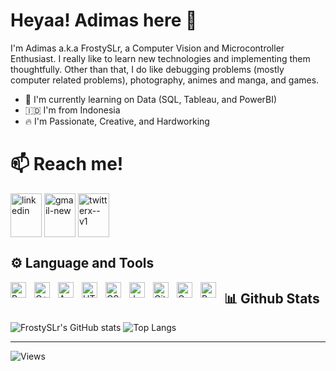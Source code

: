 # **Heyaa! Adimas here** 👋

I'm Adimas a.k.a FrostySLr, a Computer Vision and Microcontroller Enthusiast. I really like to learn new technologies and implementing them thoughtfully. Other than that, I do like debugging problems (mostly computer related problems), photography, animes and manga, and games.

- 🌱 I'm currently learning on Data (SQL, Tableau, and PowerBI)
- :indonesia: I'm from Indonesia 
- 🔥 I'm Passionate, Creative, and Hardworking


# 📫 **Reach me!**
<a href="https://www.linkedin.com/in/adimasirf/" target="blank"><img align="center" src="https://img.icons8.com/fluency/96/linkedin.png" width="50" height="70" alt="linkedin"/></a>
<a href="mailto:airfannanto@gmail.com" target="blank"><img align="center" src="https://img.icons8.com/color/96/gmail-new.png"  width="50" height="70" alt="gmail-new"/></a>
<a href="https://x.com/Frostiidims" target="blank"><img align="center" src="https://img.icons8.com/ios-filled/100/twitterx--v1.png" width="50" height="70" alt="twitterx--v1"/></a>
<!-- linkedin, email, and threads image (with links) -->

## ⚙️ **Language and Tools**
<img align="left" alt="Python" width="25px" style="padding-right:10px;" src="https://cdn.jsdelivr.net/gh/devicons/devicon@latest/icons/python/python-original.svg" />
<img align="left" alt="C++" width="25px" style="padding-right:10px;" src="https://cdn.jsdelivr.net/gh/devicons/devicon@latest/icons/cplusplus/cplusplus-original.svg" />
<img align="left" alt="Arduino" width="25px" style="padding-right:10px;" src="https://cdn.jsdelivr.net/gh/devicons/devicon@latest/icons/arduino/arduino-original.svg" />
<img align="left" alt="HTML" width="25px" style="padding-right:10px;" src="https://cdn.jsdelivr.net/gh/devicons/devicon@latest/icons/html5/html5-original.svg" />
<img align="left" alt="CSS" width="25px" style="padding-right:10px;" src="https://cdn.jsdelivr.net/gh/devicons/devicon@latest/icons/css3/css3-original.svg" />
<img align="left" alt="Javascript" width="25px" style="padding-right:10px;" src="https://cdn.jsdelivr.net/gh/devicons/devicon@latest/icons/javascript/javascript-original.svg" />
<img align="left" alt="Git" width="25px" style="padding-right:10px;" src="https://cdn.jsdelivr.net/gh/devicons/devicon@latest/icons/git/git-plain.svg" />
<img align="left" alt="OpenCV" width="25px" style="padding-right:10px;" src="https://cdn.jsdelivr.net/gh/devicons/devicon@latest/icons/opencv/opencv-original-wordmark.svg" />
<img align="left" alt="Pytorch" width="25px" style="padding-right:10px;" src="https://cdn.jsdelivr.net/gh/devicons/devicon@latest/icons/pytorch/pytorch-original-wordmark.svg" />

## 📊 **Github Stats**

![FrostySLr's GitHub stats](https://github-readme-stats.vercel.app/api?username=FrostySLr&show_icons=true&theme=github_dark)
![Top Langs](https://github-readme-stats.vercel.app/api/top-langs/?username=FrostySLr&layout=compact&theme=github_dark)

---

<!-- Profile Views-->
![Views](https://komarev.com/ghpvc/?username=FrostySLr&style=flat-square&color=blueviolet)

<!-- etc 
<img width="96" height="96" src="https://img.icons8.com/color/96/gmail-new.png" alt="gmail-new"/>
<img width="100" height="100" src="https://img.icons8.com/ios-filled/100/twitterx--v1.png" alt="twitterx--v1"/>

-->












<!--
**FrostySLr/FrostySLr** is a ✨ _special_ ✨ repository because its `README.md` (this file) appears on your GitHub profile.

Here are some ideas to get you started:

- 🔭 I’m currently working on ...
- 🌱 I’m currently learning ...
- 👯 I’m looking to collaborate on ...
- 🤔 I’m looking for help with ...
- 💬 Ask me about ...
- 📫 How to reach me: ...
- 😄 Pronouns: ...
- ⚡ Fun fact: ...
-->
